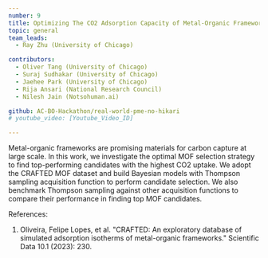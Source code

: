 ```yaml
---
number: 9
title: Optimizing The CO2 Adsorption Capacity of Metal-Organic Frameworks Using Thompson Sampling
topic: general
team_leads:
  - Ray Zhu (University of Chicago)

contributors:
  - Oliver Tang (University of Chicago)
  - Suraj Sudhakar (University of Chicago)
  - Jaehee Park (University of Chicago)
  - Rija Ansari (National Research Council)
  - Nilesh Jain (Notsohuman.ai)

github: AC-BO-Hackathon/real-world-pme-no-hikari
# youtube_video: [Youtube_Video_ID]

---
```


Metal-organic frameworks are promising materials for carbon capture at large scale. In this work, we investigate the optimal MOF selection strategy to find top-performing candidates with the highest CO2 uptake. We adopt the CRAFTED MOF dataset and build Bayesian models with Thompson sampling acquisition function to perform candidate selection. We also benchmark Thompson sampling against other acquisition functions to compare their performance in finding top MOF candidates.

References:

1. Oliveira, Felipe Lopes, et al. "CRAFTED: An exploratory database of simulated adsorption isotherms of metal-organic frameworks." Scientific Data 10.1 (2023): 230.
